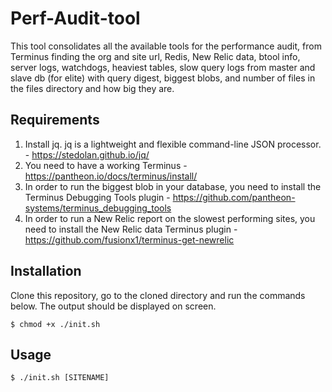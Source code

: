 # Perf-Audit-tool
This tool consolidates all the available tools for the performance audit, from Terminus finding the org and site url, Redis, New Relic data, btool info, server logs, watchdogs, heaviest tables, slow query logs from master and slave db (for elite) with query digest, biggest blobs, and number of files in the files directory and how big they are. 

## Requirements
1. Install jq. jq is a lightweight and flexible command-line JSON processor. - https://stedolan.github.io/jq/
2. You need to have a working Terminus - https://pantheon.io/docs/terminus/install/
3. In order to run the biggest blob in your database, you need to install the Terminus Debugging Tools plugin - https://github.com/pantheon-systems/terminus_debugging_tools 
4. In order to run a New Relic report on the slowest performing sites, you need to install the New Relic data Terminus plugin - https://github.com/fusionx1/terminus-get-newrelic

## Installation

Clone this repository, go to the cloned directory and run the commands below. The output should be displayed on screen.

```
$ chmod +x ./init.sh
```

## Usage

```
$ ./init.sh [SITENAME]
```
